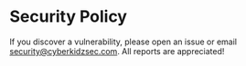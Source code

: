 # Security Policy

If you discover a vulnerability, please open an issue or email security@cyberkidzsec.com. All reports are appreciated!


